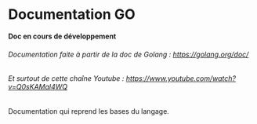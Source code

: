 # Documentation GO

<b>Doc en cours de développement</b>

###### Documentation faite à partir de la doc de Golang : https://golang.org/doc/
###### Et surtout de cette chaîne Youtube : https://www.youtube.com/watch?v=Q0sKAMal4WQ 

Documentation qui reprend les bases du langage.

